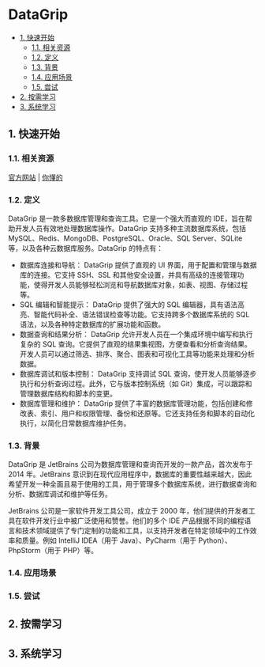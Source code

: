 # DataGrip<!-- omit in toc -->

- [1. 快速开始](#1-快速开始)
  - [1.1. 相关资源](#11-相关资源)
  - [1.2. 定义](#12-定义)
  - [1.3. 背景](#13-背景)
  - [1.4. 应用场景](#14-应用场景)
  - [1.5. 尝试](#15-尝试)
- [2. 按需学习](#2-按需学习)
- [3. 系统学习](#3-系统学习)

## 1. 快速开始

### 1.1. 相关资源

[官方网站](https://www.jetbrains.com/zh-cn/datagrip) | [你懂的](https://3.jetbra.in)

### 1.2. 定义

DataGrip 是一款多数据库管理和查询工具。它是一个强大而直观的 IDE，旨在帮助开发人员有效地处理数据库操作。DataGrip 支持多种主流数据库系统，包括 MySQL、Redis、MongoDB、PostgreSQL、Oracle、SQL Server、SQLite 等，以及各种云数据库服务。DataGrip 的特点有：

- 数据库连接和导航： DataGrip 提供了直观的 UI 界面，用于配置和管理与数据库的连接。它支持 SSH、SSL 和其他安全设置，并具有高级的连接管理功能，使得开发人员能够轻松浏览和导航数据库对象，如表、视图、存储过程等。
- SQL 编辑和智能提示： DataGrip 提供了强大的 SQL 编辑器，具有语法高亮、智能代码补全、语法错误检查等功能。它支持跨多个数据库系统的 SQL 语法，以及各种特定数据库的扩展功能和函数。
- 数据查询和结果分析： DataGrip 允许开发人员在一个集成环境中编写和执行复杂的 SQL 查询。它提供了直观的结果集视图，方便查看和分析查询结果。开发人员可以通过筛选、排序、聚合、图表和可视化工具等功能来处理和分析数据。
- 数据库调试和版本控制： DataGrip 支持调试 SQL 查询，使开发人员能够逐步执行和分析查询过程。此外，它与版本控制系统（如 Git）集成，可以跟踪和管理数据库结构和脚本的变更。
- 数据库管理和维护： DataGrip 提供了丰富的数据库管理功能，包括创建和修改表、索引、用户和权限管理、备份和还原等。它还支持任务和脚本的自动化执行，以简化日常数据库维护任务。

### 1.3. 背景

DataGrip 是 JetBrains 公司为数据库管理和查询而开发的一款产品，首次发布于 2014 年。JetBrains 意识到在现代应用程序中，数据库的重要性越来越大，因此希望开发一种全面且易于使用的工具，用于管理多个数据库系统，进行数据查询和分析、数据库调试和维护等任务。

JetBrains 公司是一家软件开发工具公司，成立于 2000 年，他们提供的开发者工具在软件开发行业中被广泛使用和赞誉。他们的多个 IDE 产品根据不同的编程语言和技术领域提供了专门定制的功能和工具，以支持开发者在特定领域中的工作效率和质量。例如 IntelliJ IDEA（用于 Java）、PyCharm（用于 Python）、PhpStorm（用于 PHP）等。

### 1.4. 应用场景

### 1.5. 尝试

## 2. 按需学习

## 3. 系统学习
